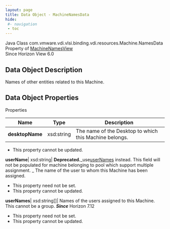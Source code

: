 ```yaml
---
layout: page
title: Data Object - MachineNamesData
hide:
 #- navigation
 - toc
---
```






Java Class
    com.vmware.vdi.vlsi.binding.vdi.resources.Machine.NamesData  
Property of
     [MachineNamesView](vdi.resources.Machine.MachineNamesView.md#field_detail)  
Since 
    Horizon View 6.0

## Data Object Description 

Names of other entities related to this Machine. 

## Data Object Properties

Properties

Name |  Type |  Description   
---|---|---  
**desktopName**|  xsd:string|  The name of the Desktop to which this Machine belongs.   


* This property cannot be updated.

  
**userName**|  xsd:string| **Deprecated.**_use[userNames](vdi.resources.Machine.NamesData.md#userNames) instead. This field will not be populated for machine belonging to pool which support multiple assignment. _ The name of the user to whom this Machine has been assigned.  
  


* This property need not be set.
* This property cannot be updated.

  
**userNames**|  xsd:string[]|  Names of the users assigned to this Machine. This cannot be a group.  **_Since_** Horizon 7.12  


* This property need not be set.
* This property cannot be updated.

  
  
  
  
  
  

